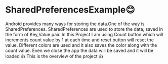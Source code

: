 # SharedPreferencesExample:blush:
Android provides many ways for storing the data.One of the way is SharedPreferences.
SharedPreferences are used to store the data, saved in the form of Key,Value pair.
In this Project I am using Count button which will increments count value by 1 at each time and reset button will reset the value.
Different colors are used and it also saves the color along with the count value.
Even we close the app the data will be saved and it will be loaded :thumbsup:
This is the overview of the project :thumbsup: 
